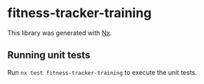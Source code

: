 # fitness-tracker-training

This library was generated with [Nx](https://nx.dev).

## Running unit tests

Run `nx test fitness-tracker-training` to execute the unit tests.
